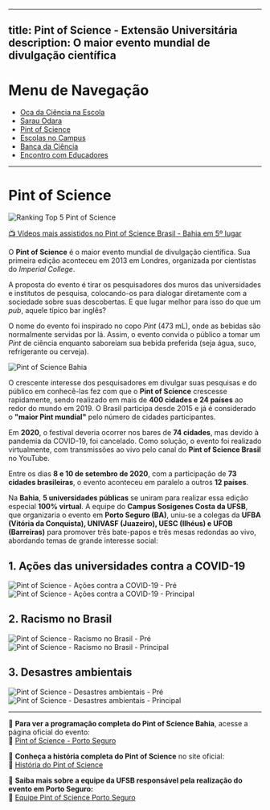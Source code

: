 
---
title: Pint of Science - Extensão Universitária
description: O maior evento mundial de divulgação científica
---

# Menu de Navegação

- [Oca da Ciência na Escola](/pages/extensao/extensao_oca.html)
- [Sarau Odara](/pages/extensao/extensao_sarau.html)
- [Pint of Science](/pages/extensao/extensao_pint.html)
- [Escolas no Campus](/pages/extensao/extensao_esc_campus.html)
- [Banca da Ciência](/pages/extensao/extensao_banca.html)
- [Encontro com Educadores](/pages/extensao/extensao_encontro.html)

---

# Pint of Science

![Ranking Top 5 Pint of Science](https://itxesco.github.io/assets/figuras/pintofscience/rankingtop5.jpeg)

[📺 Vídeos mais assistidos no Pint of Science Brasil - Bahia em 5º lugar](https://www.youtube.com/channel/UCEq25HBY940kEE497ob83Pw)

O **Pint of Science** é o maior evento mundial de divulgação científica. Sua primeira edição aconteceu em 2013 em Londres, organizada por cientistas do *Imperial College*.

A proposta do evento é tirar os pesquisadores dos muros das universidades e institutos de pesquisa, colocando-os para dialogar diretamente com a sociedade sobre suas descobertas. E que lugar melhor para isso do que um *pub*, aquele típico bar inglês?

O nome do evento foi inspirado no copo *Pint* (473 mL), onde as bebidas são normalmente servidas por lá. Assim, o evento convida o público a tomar um *Pint* de ciência enquanto saboreiam sua bebida preferida (seja água, suco, refrigerante ou cerveja).

![Pint of Science Bahia](https://itxesco.github.io/assets/figuras/pintofscience/pintbahia.jpeg)

O crescente interesse dos pesquisadores em divulgar suas pesquisas e do público em conhecê-las fez com que o **Pint of Science** crescesse rapidamente, sendo realizado em mais de **400 cidades e 24 países** ao redor do mundo em 2019. O Brasil participa desde 2015 e já é considerado o **"maior Pint mundial"** pelo número de cidades participantes.

Em **2020**, o festival deveria ocorrer nos bares de **74 cidades**, mas devido à pandemia da COVID-19, foi cancelado. Como solução, o evento foi realizado virtualmente, com transmissões ao vivo pelo canal do **Pint of Science Brasil** no YouTube.

Entre os dias **8 e 10 de setembro de 2020**, com a participação de **73 cidades brasileiras**, o evento aconteceu em paralelo a outros **12 países**.

Na **Bahia**, **5 universidades públicas** se uniram para realizar essa edição especial **100% virtual**. A equipe do **Campus Sosígenes Costa da UFSB**, que organizaria o evento em **Porto Seguro (BA)**, uniu-se a colegas da **UFBA (Vitória da Conquista), UNIVASF (Juazeiro), UESC (Ilhéus) e UFOB (Barreiras)** para promover três bate-papos e três mesas redondas ao vivo, abordando temas de grande interesse social:

## 1. Ações das universidades contra a COVID-19

![Pint of Science - Ações contra a COVID-19 - Pré](https://itxesco.github.io/assets/figuras/pintofscience/pint_0809_pre.jpeg)
![Pint of Science - Ações contra a COVID-19 - Principal](https://itxesco.github.io/assets/figuras/pintofscience/pint_0809_principal.jpeg)

## 2. Racismo no Brasil

![Pint of Science - Racismo no Brasil - Pré](https://itxesco.github.io/assets/figuras/pintofscience/pint_0909_pre.jpeg)
![Pint of Science - Racismo no Brasil - Principal](https://itxesco.github.io/assets/figuras/pintofscience/pint_0909_principal.jpeg)

## 3. Desastres ambientais

![Pint of Science - Desastres ambientais - Pré](https://itxesco.github.io/assets/figuras/pintofscience/pint_1009_pre.jpeg)
![Pint of Science - Desastres ambientais - Principal](https://itxesco.github.io/assets/figuras/pintofscience/pint_1009_principal.jpeg)

---

📅 **Para ver a programação completa do Pint of Science Bahia**, acesse a página oficial do evento:  
🔗 [Pint of Science - Porto Seguro](https://pintofscience.com.br/events/porto-seguro)

📖 **Conheça a história completa do Pint of Science** no site oficial:  
🔗 [História do Pint of Science](https://pintofscience.com.br/historia/)

👥 **Saiba mais sobre a equipe da UFSB responsável pela realização do evento em Porto Seguro:**  
🔗 [Equipe Pint of Science Porto Seguro](https://pintofscience.com.br/equipe/Porto%20Seguro)
